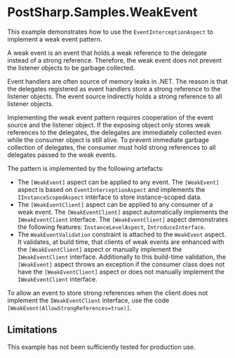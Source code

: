 # PostSharp.Samples.WeakEvent

This example demonstrates how to use the `EventInterceptionAspect` to implement a weak event pattern.

A weak event is an event that holds a weak reference to the delegate instead of a strong reference. 
Therefore, the weak event does not prevent the listener objects to be garbage collected.

Event handlers are often source of memory leaks in .NET. The reason is that the delegates registered as event handlers store a strong reference to the listener objects. 
The event source indirectly holds a strong reference to all listener objects.

Implementing the weak event pattern requires cooperation of the event source and the listener object. If the exposing object only stores weak references to the delegates, 
the delegates are immediately collected even while the consumer object is still alive. To prevent immediate garbage collection of delegates, 
the consumer must hold strong references to all delegates passed to the weak events.

The pattern is implemented by the following artefacts:

* The `[WeakEvent]` aspect can be applied to any event. The `[WeakEvent]` aspect is based on `EventInterceptionAspect` and implements the `IInstanceScopedAspect` interface to store instance-scoped data.
* The `[WeakEventClient]` aspect can be applied to any consumer of a weak event. The `[WeakEventClient]` aspect automatically implements the `IWeakEventClient` interface. The `[WeakEventClient]` aspect demonstrates the following features: `InstanceLevelAspect`, `IntroduceInterface`.
* The `WeakEventValidation` constraint is attached to the `WeakEvent` aspect. It validates, at build time, that clients of weak events are enhanced with the `[WeakEventClient]` aspect or manually implement the `IWeakEventClient` interface.
  Additionally to this build-time validation, the `[WeakEvent]` aspect throws an exception if the consumer class does not have the `[WeakEventClient]` aspect or does not manually implement the `IWeakEventClient` interface. 

To allow an event to store strong references when the client does not implement the `IWeakEventClient` interface, use the code `[WeakEvent(AllowStrongReferences=true)]`.

## Limitations

This example has not been sufficiently tested for production use.
